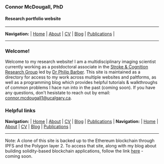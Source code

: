### Connor McDougall, PhD
#### Research portfolio website
___
**Navigation:** | [Home](README.md) | [About](about.md) | [CV](cv.md) | [Blog](blog.md) | [Publications](publications.md) |
___

### Welcome!
Welcome to my research website! I am a multidisciplinary imaging scientist currently working as a postdoctoral associate in the [Stroke & Cognition Research Group](https://cumming.ucalgary.ca/cerebral-circulation-cognition/stroke-cognition) led by [Dr Philip Barber](https://cumming.ucalgary.ca/departments/dcns/about/faculty/barber). This site is maintained as a directory for access to my work across multiple websites and paltforms, as well as a programming blog which provides helpful tutorials & walkthroughs of common problems I hace run into in the past (coming soon). If you have any questions, don't hesistate to reach out by email: connor.mcdougall1@ucalgary.ca.

### Helpful links


**Navigation:** | [Home](README.md) | [About](about.md) | [CV](cv.md) | [Blog](blog.md) | [Publications](publications.md) |
**Navigation:** | [Home](README.md) | [About](about.md) | [CV](cv.md) | [Blog](blog.md) | [Publications](publications.md) |
___




Note: A clone of this site is backed up to the Ethereum blockchain through IPFS and the Polygon layer 2. To access that site, along with my blog about building solidity-based blockchain applications, follow the link [here](ccmcdougall.eth.limo) - coming soon.
